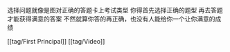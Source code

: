 选择问题就像是图对正确的答题卡上考试类型 你得首先选择正确的题型 再去答题 才能获得满意的答案 不然就算你答的再正确，也没有人能给你一个让你满意的成绩

[[tag/First Principal]] [[tag/Video]]